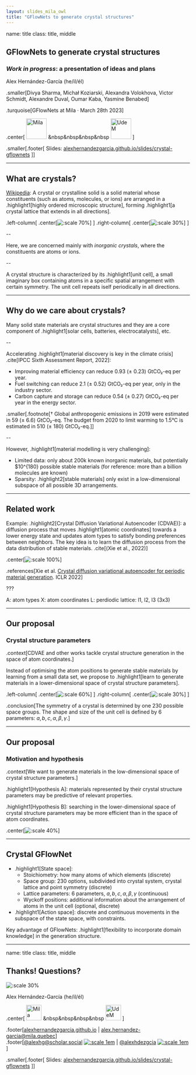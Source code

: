 ```yaml
---
layout: slides_mila_owl
title: "GFlowNets to generate crystal structures"
---
```


name: title
class: title, middle

## GFlowNets to generate crystal structures
### _Work in progress_: a presentation of ideas and plans

Alex Hernández-García (he/il/él)

.smaller[Divya Sharma, Michał Koziarski, Alexandra Volokhova, Victor Schmidt, Alexandre Duval, Oumar Kaba, Yasmine Benabed]

.turquoise[GFlowNets at Mila · March 28th 2023]

.center[
<a href="https://mila.quebec/"><img src="../assets/images/slides/logos/mila-beige.png" alt="Mila" style="height: 4em"></a>
&nbsp&nbsp&nbsp&nbsp
<a href="https://www.umontreal.ca/"><img src="../assets/images/slides/logos/udem-white.png" alt="UdeM" style="height: 4em"></a>
]

.smaller[.footer[
Slides: [alexhernandezgarcia.github.io/slides/crystal-gflownets](https://alexhernandezgarcia.github.io/slides/crystal-gflownets)
]]

---

## What are crystals?

[Wikipedia](https://en.wikipedia.org/wiki/Crystal): A crystal or crystalline solid is a solid material whose constituents (such as atoms, molecules, or ions) are arranged in a .highlight1[highly ordered microscopic structure], forming .highlight1[a crystal lattice that extends in all directions].

.left-column[
.center[![:scale 70%](../assets/images/slides/crystals/crystals_polycrystalline_amorphous.png)]
]
.right-column[
.center[![:scale 30%](../assets/images/slides/materials/lithium_oxide_crystal.png)]
]

--

Here, we are concerned mainly with _inorganic crystals_, where the constituents are atoms or ions.

--

A crystal structure is characterized by its .highlight1[unit cell], a small imaginary box containing atoms in a specific spatial arrangement with certain symmetry. The unit cell repeats iself periodically in all directions.

---

## Why do we care about crystals?

Many solid state materials are crystal structures and they are a core component of .highlight1[solar cells, batteries, electrocatalysts], etc.

--

Accelerating .highlight1[material discovery is key in the climate crisis] .cite[IPCC Sixth Assessment Report, 2022]:  
* Improving material efficiency can reduce 0.93 ($\pm$ 0.23) GtCO₂-eq per year.
* Fuel switching can reduce 2.1 ($\pm$ 0.52) GtCO₂-eq per year, only in the industry sector. 
* Carbon capture and storage can reduce 0.54 ($\pm$ 0.27) GtCO₂-eq per year in the energy sector.

.smaller[.footnote[† Global anthropogenic emissions in 2019 were estimated in 59 ($\pm$ 6.6) GtCO₂-eq. The budget from 2020 to limit warming to 1.5°C is estimated in 510 ($\pm$ 180) GtCO₂-eq.]]

--

However, .highlight1[material modelling is very challenging]:
* Limited data: only about 200k known inorganic materials, but potentially $10^{180} possible stable materials (for reference: more than a billion molecules are known)
* Sparsity: .highlight2[stable materials] only exist in a low-dimensional subspace of all possible 3D arrangements.

---

## Related work

Example: .highlight2[Crystal Diffusion Variational Autoencoder (CDVAE)]: a diffusion process that moves .highlight1[atomic coordinates] towards a lower energy state and updates atom types to satisfy bonding preferences between neighbors. The key idea is to learn the diffusion process from the data distribution of stable materials. .cite[(Xie et al., 2022)]

.center[![:scale 100%](../assets/images/slides/crystals/cdvae.png)]

.references[Xie et al. [Crystal diffusion variational autoencoder for periodic material generation](https://arxiv.org/abs/2110.06197). ICLR 2022] 

???

A: atom types
X: atom coordinates
L: perdiodic lattice: l1, l2, l3 (3x3)

---

## Our proposal
### Crystal structure parameters

.context[CDVAE and other works tackle crystal structure generation in the space of atom coordinates.]

Instead of optimising the atom positions to generate stable materials by learning from a small data set, we propose to .highlight1[learn to generate materials in a lower-dimensional space of crystal structure parameters].

.left-column[
.center[![:scale 60%](../assets/images/slides/crystals/crystal_systems_table.png)]
]
.right-column[
.center[![:scale 30%](../assets/images/slides/crystals/unit_cell.png)]
]

.conclusion[The symmetry of a crystal is determined by one 230 possible space groups. The shape and size of the unit cell is defined by 6 parameters: $a, b, c, \alpha, \beta, \gamma$.]

---

## Our proposal
### Motivation and hypothesis

.context[We want to generate materials in the low-dimensional space of crystal structure parameters.]

.highlight1[Hypothesis A]: materials represented by their crystal structure parameters may be predictive of relevant properties.

.highlight1[Hypothesis B]: searching in the lower-dimensional space of crystal structure parameters may be more efficient than in the space of atom coordinates.

.center[![:scale 40%](../assets/images/slides/materials/activelearning_agentgfn.png)]

---

## Crystal GFlowNet

* .highlight1[State space]: 
    * Stoichiometry: how many atoms of which elements (discrete)
    * Space group: 230 options, subdivided into crystal system, crystal lattice and point symmetry (discrete)
    * Lattice parameters: 6 parameters, $a, b, c, \alpha, \beta, \gamma$ (continuous)
    * Wyckoff positions: additional information about the arrangement of atoms in the unit cell (optional, discrete)
* .highlight1[Action space]: discrete and continuous movements in the subspace of the state space, with constraints.


Key advantage of GFlowNets: .highlight1[flexibility to incorporate domain knowledge] in the generation structure.

---

name: title
class: title, middle

## Thanks! Questions? 

![:scale 30%](../assets/images/slides/materials/crystals.png)

Alex Hernández-García (he/il/él)

.center[
<a href="https://mila.quebec/"><img src="../assets/images/slides/logos/mila-beige.png" alt="Mila" style="height: 3em"></a>
&nbsp&nbsp&nbsp&nbsp
<a href="https://www.umontreal.ca/"><img src="../assets/images/slides/logos/udem-white.png" alt="UdeM" style="height: 3em"></a>
]

.footer[[alexhernandezgarcia.github.io](https://alexhernandezgarcia.github.io/) | [alex.hernandez-garcia@mila.quebec](mailto:alex.hernandez-garcia@mila.quebec)]<br>
.footer[[@alexhg@scholar.social](https://scholar.social/@alexhg) [![:scale 1em](../assets/images/slides/misc/mastodon.png)](https://scholar.social/@alexhg) | [@alexhdezgcia](https://twitter.com/alexhdezgcia) [![:scale 1em](../assets/images/slides/misc/twitter.png)](https://twitter.com/alexhdezgcia)]

.smaller[.footer[
Slides: [alexhernandezgarcia.github.io/slides/crystal-gflownets](https://alexhernandezgarcia.github.io/slides/crystal-gflownets)
]]


